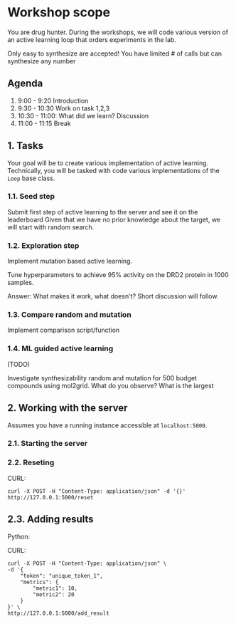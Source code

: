 # Workshop scope

You are drug hunter. During the workshops, we will code various version of an active learning loop that orders experiments in the lab.

Only easy to synthesize are accepted! You have limited # of calls but can synthesize any number

## Agenda

1. 9:00 - 9:20 Introduction 
2. 9:30 - 10:30 Work on task 1,2,3 
5. 10:30 - 11:00: What did we learn? Discussion
6. 11:00 - 11:15 Break

## 1. Tasks

Your goal will be to create various implementation of active learning. Technically, you will be tasked with code various implementations of the `Loop` base class.

### 1.1. Seed step

Submit first step of active learning to the server and see it on the leaderboard
Given that we have no prior knowledge about the target, we will start with random search.

### 1.2. Exploration step

Implement mutation based active learning.

Tune hyperparameters to achieve 95% activity on the DRD2 protein in 1000 samples.

Answer: What makes it work, what doesn't? Short discussion will follow.

### 1.3. Compare random and mutation

Implement comparison script/function

### 1.4. ML guided active learning

(TODO)

Investigate synthesizability random and mutation for 500 budget compounds using mol2grid. What do you observe?
What is the largest

## 2. Working with the server

Assumes you have a running instance accessible at `localhost:5000`.

### 2.1. Starting the server

### 2.2. Reseting

CURL:
```commandline
curl -X POST -H "Content-Type: application/json" -d '{}' http://127.0.0.1:5000/reset
```

## 2.3. Adding results

Python:

CURL:

```commandline
curl -X POST -H "Content-Type: application/json" \
-d '{
    "token": "unique_token_1",
    "metrics": {
        "metric1": 10,
        "metric2": 20
    }
}' \
http://127.0.0.1:5000/add_result

```